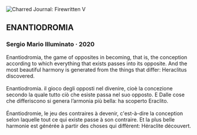<div class="artwork-of-the-day">
  <div class="container">
    <div class="img-wrapper">
      <img
        src="https://uploads6.wikiart.org/00281/images/sergio-illuminato/enantiodromia.jpg!Large.jpg"
        alt="Charred Journal: Firewritten V" />
    </div>
    <div class="artwork-detail">
      <div class="artwork-origin"> 
        <h2 class="artwork-name">ENANTIODROMIA</h2>
        <h3 class="artist">
          Sergio Mario Illuminato
                    ·  2020
        </h3>
      </div>
      <p class="description">
        <span class="artwork-description-text ng-binding" ng-bind-html="viewModel.ArtworkOfTheDay.Description | unsafe">Enantiodromia, the game of opposites in becoming, that is, the conception according to which everything that exists passes into its opposite. And the most beautiful harmony is generated from the things that differ: Heraclitus discovered.<br><br>Enantiodromia. il gioco degli opposti nel divenire, cioè la concezione secondo la quale tutto ciò che esiste passa nel suo opposto. E Dalle cose che differiscono si genera l’armonia più bella: ha scoperto Eraclito. <br><br>Énantiodromie, le jeu des contraires à devenir, c'est-à-dire la conception selon laquelle tout ce qui existe passe à son contraire. Et la plus belle harmonie est générée à partir des choses qui diffèrent: Héraclite découvert.</span>
                        <div class="text-shadow-container" ng-show="showShadow" style=""></div>
      </p>
    </div>
  </div>

</div>

